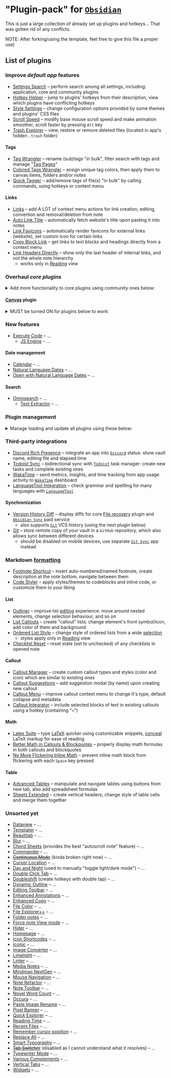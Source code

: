 # "Plugin-pack" for [`Obsidian`](https://obsidian.md)

This is just a large collection of already set up plugins and hotkeys… That was gotten rid of any conflicts.

NOTE: After forking/using the template, feel free to give this file a proper use)

## List of plugins

### Improve *default app* features
- [Settings Search](https://github.com/javalent/settings-search) – perform search among all settings, including: application, core and community plugins
- [Hotkey Helper](https://github.com/pjeby/hotkey-helper) – jump to plugins' hotkeys from their description, view which plugins have conflicting hotkeys
- [Style Settings](https://github.com/mgmeyers/obsidian-style-settings) – change configuration options provided by some themes and plugins' CSS files
- [Scroll Speed](https://github.com/flolu/obsidian-scroll-speed) – modify base mouse scroll speed and make animation smoother, scroll faster by pressing `Alt` key
- [Trash Explorer](https://github.com/proog/obsidian-trash-explorer) – view, restore or remove deleted files (located in app's hidden `.trash` folder)

#### Tags
- [Tag Wrangler](https://github.com/pjeby/tag-wrangler) – rename (sub)tags "in bulk", filter search with tags and manage "[Tag Pages](https://github.com/pjeby/tag-wrangler?tab=readme-ov-file#tag-pages)"
- [Colored Tags Wrangler](https://github.com/code-of-chaos/obsidian-colored_tags_wrangler) – assign unique tag colors, then apply them to canvas items, folders and/or notes
- [Quick Tagger](https://github.com/Gorkycreator/obsidian-quick-tagger) – add/remove tags of file(s) "in bulk" by calling commands, using hotkeys or context menu

#### Links
- [Links](https://github.com/mii-key/obsidian-links) – add A LOT of context menu actions for link creation, editing, convertion and removal/deletion from note
- [Auto Link Title](https://github.com/zolrath/obsidian-auto-link-title) – automatically fetch website's title upon pasting it into notes
- [Link Favicons](https://github.com/joethei/obsidian-link-favicon) – automatically render favicons for external links (website), set custom icon for certain links
- [Copy Block Link](https://github.com/mgmeyers/obsidian-copy-block-link) – get links to text blocks and headings directly from a context menu
- [Link Headers Directly](https://github.com/Signynt/link-headers-directly) – show only the last header of internal links, and not the whole note hierarchy
  - works only in [Reading](https://help.obsidian.md/Editing+and+formatting/Edit+and+preview+Markdown#Editor+views) view


### Overhaul *core plugins*
<details> <summary> Add more functionality to core plugins using community ones below: </summary>

- [Periodic Notes](https://github.com/liamcain/obsidian-periodic-notes) – create not just daily, but also weekly, monthly, quarterly and yearly notes!
  - should turn OFF core [Daily Notes](https://help.obsidian.md/Plugins/Daily+notes) plugin
- [Better Word Count](https://github.com/lukeleppan/better-word-count) – collect stats about your whole vault, also customize displaying them
  - should turn OFF core [Word Count](https://help.obsidian.md/Plugins/Word+count) plugin
- [Slides Extended](https://github.com/ebullient/obsidian-slides-extended) – create presentations: customize each element and apply themes globally, improve slide navigation, view changes live, switch between different modes, and more
  - should turn OFF core [Slides](https://help.obsidian.md/Plugins/Slides) plugin
- [Slash Commander](https://github.com/alephpiece/obsidian-slash-commander) – customize slash command list and show descriptions for each one
  - MUST turn OFF core [Slash commands](https://help.obsidian.md/Plugins/Slash+commands) plugin
- [Better Search Views](https://github.com/ivan-lednev/better-search-views) – search results now [decorated](https://github.com/ivan-lednev/better-search-views?tab=readme-ov-file#but-what-does-it-do-exactly) with breadcrumbs, or display an hierarchy
  - MUST turn ON core [Search](https://help.obsidian.md/Plugins/Search) and [Backlinks](https://help.obsidian.md/Plugins/Backlinks) plugins
- [Quick Switcher++](https://github.com/darlal/obsidian-switcher-plus) – make searching, filtering results and navigation quicker: switch between multiple modes (Commands, Editor, Symbols, Headings, Related Items, Bookmarks, Workspaces, Vaults)
  - MUST turn ON core [Quick switcher](https://help.obsidian.md/Plugins/Quick+switcher) and [Command palette](https://help.obsidian.md/Plugins/Command+palette) plugins
- [Hover Editor](https://github.com/nothingislost/obsidian-hover-editor) – "turn the hover popover into a full featured [editor instance](https://github.com/nothingislost/obsidian-hover-editor?tab=readme-ov-file#features)"
  - MUST turn ON core [Page preview](https://help.obsidian.md/Plugins/Page+preview) plugin
- [Workspaces Plus](https://github.com/nothingislost/obsidian-workspaces-plus) – make editing and switching workspaces easier, also setup different theme for each one
  - MUST turn ON core [Workspaces](https://help.obsidian.md/Plugins/Workspaces) plugin
- [Nested tags graph](https://github.com/drPilman/obsidian-graph-nested-tags) / ~~[Folders to Graph](https://github.com/Ratibus11/folders2graph)~~ – link nested tags ~~or show folder structure~~ in graph view
  - MUST turn ON core [Graph view](https://help.obsidian.md/Plugins/Graph+view) plugin
  - one cancels another, choose anything you like

</details>

#### [Canvas](https://help.obsidian.md/Plugins/Canvas) plugin
<details> <summary> MUST be turned ON for plugins below to work: </summary>

- [Advanced Canvas](https://github.com/Developer-Mike/obsidian-advanced-canvas) – change note/edge styles, auto-resize elements and create presentations from `Canvas` files
- [Canvas Card Background Remover](https://github.com/luxmargos/obsidian-canvas-card-bg-remover) – remove background from transparent embeds (like images)
- [Canvas Keyboard Pan](https://github.com/nathonius/obsidian-canvas-pan) – move in Canvas using the keyboard (instead of just mouse wheel)
- [Canvas Link Optimizer](https://github.com/Qbject/obsidian-canvas-link-optimizer) – display cached (as image) preview of a note/web page to improve performance
- [Canvas Links](https://github.com/aqav/obsidian-canvas-links) – display links between `Canvas` and `Markdown` file types inside of a new menu
- [Canvas MindMap](https://github.com/Quorafind/Obsidian-Canvas-MindMap) – add new controls to work with `Canvas` elements as a mindmap tree-like structure
- [Canvas Minimap](https://github.com/ifree/Obsidian-canvas-minimap) – add minimap that helps to navigate and get an overview of the canvas
- [Optimize Canvas Connections](https://github.com/felixchenier/obsidian-optimize-canvas-connections) – reconnect notes using their nearest edges to prevent "messy-looking" canvas
- [Search in Canvas](https://github.com/quorafind/obsidian-search-in-canvas) – search in canvas contents for text and highlight found entries

</details>

### New features
- [Execute Code](https://github.com/twibiral/obsidian-execute-code) – ...
  - [JS Engine](https://github.com/mProjectsCode/obsidian-js-engine-plugin) – ...

#### Date management
- [Calendar](https://github.com/liamcain/obsidian-calendar-plugin) – ...
- [Natural Language Dates](https://github.com/argenos/nldates-obsidian) – ...
- [Open with Natural Language Dates](https://github.com/charliecm/obsidian-open-with-nldates) – ...

#### Search
- [Omnisearch](https://github.com/scambier/obsidian-omnisearch) – ...
  - [Text Extractor](https://github.com/scambier/obsidian-text-extractor) – ...


### Plugin management
<details> <summary> Manage loading and update all plugins using these below: </summary>

- [Lazy Plugin Loader](https://github.com/alangrainger/obsidian-lazy-plugins) – load chosen plugins later to improve speed of `Obsidian` app launch
- [Plugin Update Tracker](https://github.com/swar8080/obsidian-plugin-update-tracker) – show updates for all plugins, browse their release notes and even ignore them
- [BRAT](https://github.com/TfTHacker/obsidian42-brat) – download plugins that were not listed from in-app plugin search (or beta versions of listed plugins)
- [Plugins Annotations](https://github.com/alberti42/obsidian-plugins-annotations) – add custom annotation for each plugin to store personal note (e.g., its actual use-case scenario, as labels can't usually provide full info)

</details>

### Third-party integrations
- [Discord Rich Presence](https://github.com/lukeleppan/obsidian-discordrpc) – integrate an app into [`Discord`](https://discord.com) status: show vault name, editing file and elapsed time
- [Todoist Sync](https://github.com/jamiebrynes7/obsidian-todoist-plugin) – bidirectional sync with [`Todoist`](https://todoist.com) task manager: create new tasks and complete existing ones
- [WakaTime](https://github.com/wakatime/obsidian-wakatime) – send metrics, insights, and time tracking from app usage activity to [`WakaTime`](https://wakatime.com) dashboard
- [LanguageTool Integration](https://github.com/Clemens-E/obsidian-languagetool-plugin) – check grammar and spellling for many languages with [`LanguageTool`](https://languagetool.org)

#### Synchronization
- [Version History Diff](https://github.com/kometenstaub/obsidian-version-history-diff) – display diffs for core [File recovery](https://help.obsidian.md/Plugins/File+recovery) plugin and [`Obsidian Sync`](https://help.obsidian.md/Obsidian+Sync/Introduction+to+Obsidian+Sync) paid service
  - also supports [`Git`](https://git-scm.com) VCS history (using the next plugin below)
- [Git](https://github.com/Vinzent03/obsidian-git) – store remote copy of your vault in a `GitHub` repository, which also allows sync between different devices
  - should be disabled on mobile devices, use separate [`Git Sync`](https://github.com/ViscousPot/GitSync) app instead


### Markdown [formatting](https://help.obsidian.md/Editing+and+formatting/Basic+formatting+syntax)
- [Footnote Shortcut](https://github.com/MichaBrugger/obsidian-footnotes) – insert auto-numbered/named footnote, create description at the note bottom, navigate between them
- [Code Styler](https://github.com/mayurankv/Obsidian-Code-Styler) – apply styles/themes to codeblocks and inline code, or customize them to your liking

#### List
- [Outliner](https://github.com/vslinko/obsidian-outliner) – improve list [editing](https://github.com/vslinko/obsidian-outliner) experience: move around nested elements, change selection behaviour, and so on
- [List Callouts](https://github.com/mgmeyers/obsidian-list-callouts) – create "callout" lists: change element's front symbol/icon, add color of them and background
- [Ordered List Style](https://github.com/erykwalder/obsidian-list-style) – change style of ordered lists from a wide [selection](https://developer.mozilla.org/en-US/docs/Web/CSS/list-style-type#specifications)
  - styles apply only in [Reading](https://help.obsidian.md/Editing+and+formatting/Edit+and+preview+Markdown#Editor+views) view
- [Checklist Reset](https://github.com/lhansford/obsidian-checklist-reset) – reset state (set to unchecked) of any checklists in opened note

#### Callout
- [Callout Manager](https://github.com/eth-p/obsidian-callout-manager) – create custom callout types and styles (color and icon) which are similar to existing ones
- [Callout Suggestions](https://github.com/cwfryer/obsidian-callout-suggestions) – add suggestion modal (by name) upon creating new callout
- [Callout Menu](https://github.com/anareaty/callout-menu) – improve callout context menu to change it's type, default collapse and metadata
- [Callout Integrator](https://github.com/Cleoche/obsidian-callout-integrator) – include selected blocks of text in existing callouts using a hotkey (containing "`>`")

#### Math
- [Latex Suite](https://github.com/artisticat1/obsidian-latex-suite) – type [LaTeX](https://www.overleaf.com/learn/latex/Mathematical_expressions) quicker using customizable snippets, [conceal](https://github.com/artisticat1/obsidian-latex-suite?tab=readme-ov-file#conceal) LaTeX markup for ease of reading
- [Better Math in Callouts & Blockquotes](https://github.com/RyotaUshio/obsidian-math-in-callout) – properly display math formulas in both callouts and blockquotes
- [No More Flickering Inline Math](https://github.com/RyotaUshio/obsidian-inline-math) – prevent inline math block from flickering with each `Space` key pressed

#### Table
- [Advanced Tables](https://github.com/tgrosinger/advanced-tables-obsidian) – manipulate and navigate tables using buttons from new tab, also add spreadsheet formulas
- [Sheets Extended](https://github.com/NicoNekoru/obsidan-advanced-table-xt) – create vertical headers, change style of table cells and merge them together


### Unsorted yet
- [Dataview](https://github.com/blacksmithgu/obsidian-dataview) – ...
- [Templater](https://github.com/SilentVoid13/Templater) – ...
- [Beautitab](https://github.com/andrewmcgivery/obsidian-beautitab) – ...
- [Blur](https://github.com/gapmiss/blur) – ...
- [Chord Sheets](https://github.com/olvidalo/obsidian-chord-sheets) (provides the best "autoscroll note" feature) – ...
- [Commander](https://github.com/phibr0/obsidian-commander) – ...
- ~~[Continuous Mode](https://github.com/gasparschott/obsidian-continuous-mode)~~ (kinda broken right now) – ...
- [Cursor Location](https://github.com/spslater/obsidian-cursor-location-plugin) – ...
- [Day and Night](https://github.com/CyberT17/obsidian-day-and-night) (used to manually "toggle light/dark mode") – ...
- [Double Click Tab](https://github.com/Quorafind/Obsidian-Double-Click-Tab) – ...
- [Doubleshift](https://github.com/Qwyntex/doubleshift) (create hotkeys with double tap) – ...
- [Dynamic Outline](https://github.com/theopavlove/obsidian-dynamic-outline) – ...
- [Editing Toolbar](https://github.com/PKM-er/obsidian-editing-toolbar) – ...
- [Enhanced Annotations](https://github.com/ycnmhd/obsidian-enhanced-annotations) – ...
- [Enhanced Copy](https://github.com/Mara-Li/obsidian-enhanced-copy) – ...
- [File Color](https://github.com/ecustic/obsidian-file-color) – ...
- [File Explorer++](https://github.com/kelszo/obsidian-file-explorer-plus) – ...
- [Folder notes](https://github.com/LostPaul/obsidian-folder-notes) – ...
- [Force note View mode](https://github.com/bwydoogh/obsidian-force-view-mode-of-note) – ...
- [Hider](https://github.com/kepano/obsidian-hider) – ...
- [Homepage](https://github.com/mirnovov/obsidian-homepage) – ...
- [Icon Shortcodes](https://github.com/aidenlx/obsidian-icon-shortcodes) – ...
- [Iconic](https://github.com/gfxholo/iconic) – ...
- [Image Converter](https://github.com/xryul/obsidian-image-converter) – ...
- [Limelight](https://github.com/smikula/obsidian-limelight) – ...
- [Linter](https://github.com/platers/obsidian-linter) – ...
- [Media Notes](https://github.com/jemstelos/obsidian-media-notes) – ...
- [Mindmap NextGen](https://github.com/james-tindal/obsidian-mindmap-nextgen) – ...
- [Mouse Navigation](https://github.com/hobeom/obsidian-mouse-navigation) – ...
- [Note Refactor](https://github.com/lynchjames/note-refactor-obsidian) – ...
- [Note Toolbar](https://github.com/chrisgurney/obsidian-note-toolbar) – ...
- [Novel Word Count](https://github.com/isaaclyman/novel-word-count-obsidian) – ...
- [Occura](https://github.com/Krusty84/obsidian-occura-plugin) – ...
- [Paste Image Rename](https://github.com/reorx/obsidian-paste-image-rename) – ...
- [Pixel Banner](https://github.com/jparkerweb/pixel-banner) – ...
- [Quick Explorer](https://github.com/pjeby/quick-explorer) – ...
- [Reading Time](https://github.com/avr/obsidian-reading-time) – ...
- [Recent Files](https://github.com/tgrosinger/recent-files-obsidian) – ...
- [Remember cursor position](https://github.com/dy-sh/obsidian-remember-cursor-position) – ...
- [Replace All](https://github.com/patrickchiang/obsidian-replace-all) – ...
- [Smart Typography](https://github.com/mgmeyers/obsidian-smart-typography) – ...
- ~~[Tab Switcher](https://github.com/Vinzent03/tab-switcher)~~ (disabled as I cannot understand what it resolves) – ...
- [Typewriter Mode](https://github.com/davisriedel/obsidian-typewriter-mode) – ...
- [Various Complements](https://github.com/tadashi-aikawa/obsidian-various-complements-plugin) – ...
- [Vertical Tabs](https://github.com/oxdc/obsidian-vertical-tabs) – ...
- [Widgets](https://github.com/rafaelveiga/obsidian-widgets) – ...
